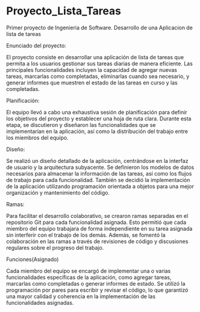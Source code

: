 # Proyecto_Lista_Tareas
Primer proyecto de Ingenieria de Software. Desarrollo de 
una Aplicacion de lista de tareas

Enunciado del proyecto:

El proyecto consiste en desarrollar una aplicación de lista de tareas que permita a los usuarios gestionar sus tareas diarias de manera eficiente. Las principales funcionalidades incluyen la capacidad de agregar nuevas tareas, marcarlas como completadas, eliminarlas cuando sea necesario, y generar informes que muestren el estado de las tareas en curso y las completadas.

Planificación:

El equipo llevó a cabo una exhaustiva sesión de planificación para definir los objetivos del proyecto y establecer una hoja de ruta clara. Durante esta etapa, se discutieron y diseñaron las funcionalidades que se implementarían en la aplicación, así como la distribución del trabajo entre los miembros del equipo.

Diseño:

Se realizó un diseño detallado de la aplicación, centrándose en la interfaz de usuario y la arquitectura subyacente. Se definieron los modelos de datos necesarios para almacenar la información de las tareas, así como los flujos de trabajo para cada funcionalidad. También se decidió la implementación de la aplicación utilizando programación orientada a objetos para una mejor organización y mantenimiento del código.

Ramas:

Para facilitar el desarrollo colaborativo, se crearon ramas separadas en el repositorio Git para cada funcionalidad asignada. Esto permitió que cada miembro del equipo trabajara de forma independiente en su tarea asignada sin interferir con el trabajo de los demás. Además, se fomentó la colaboración en las ramas a través de revisiones de código y discusiones regulares sobre el progreso del trabajo.

Funciones(Asignado)

Cada miembro del equipo se encargó de implementar una o varias funcionalidades específicas de la aplicación, como agregar tareas, marcarlas como completadas o generar informes de estado. Se utilizó la programación por pares para escribir y revisar el código, lo que garantizó una mayor calidad y coherencia en la implementación de las funcionalidades asignadas.
